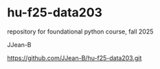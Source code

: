 # hu-f25-data203
repository for foundational python course, fall 2025


JJean-B

https://github.com/JJean-B/hu-f25-data203.git
